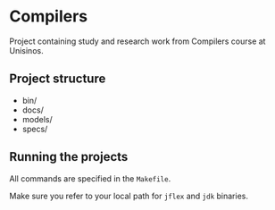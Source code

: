 # Compilers

Project containing study and research work from Compilers course at Unisinos.

## Project structure

- bin/
- docs/
- models/
- specs/


## Running the projects

All commands are specified in the `Makefile`.

Make sure you refer to your local path for `jflex` and `jdk` binaries.
